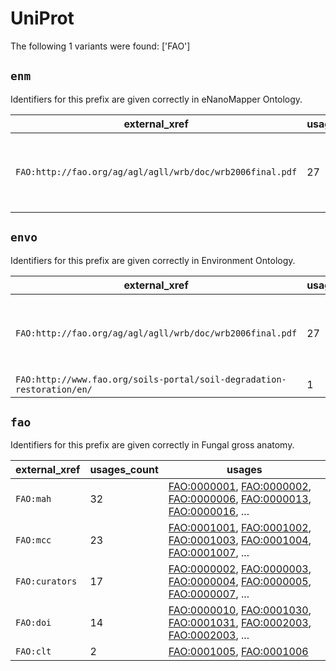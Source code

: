 # UniProt

The following 1 variants were found: ['FAO']

## `enm`

Identifiers for this prefix are given correctly in eNanoMapper Ontology.

| external_xref                                             |   usages_count | usages                                                                                                                                                                                                                                                                                 |
|-----------------------------------------------------------|----------------|----------------------------------------------------------------------------------------------------------------------------------------------------------------------------------------------------------------------------------------------------------------------------------------|
| `FAO:http://fao.org/ag/agl/agll/wrb/doc/wrb2006final.pdf` |             27 | [ENVO:00002229](https://bioregistry.io/ENVO:00002229), [ENVO:00002231](https://bioregistry.io/ENVO:00002231), [ENVO:00002233](https://bioregistry.io/ENVO:00002233), [ENVO:00002234](https://bioregistry.io/ENVO:00002234), [ENVO:00002235](https://bioregistry.io/ENVO:00002235), ... |

## `envo`

Identifiers for this prefix are given correctly in Environment Ontology.

| external_xref                                                          |   usages_count | usages                                                                                                                                                                                                                                                                                 |
|------------------------------------------------------------------------|----------------|----------------------------------------------------------------------------------------------------------------------------------------------------------------------------------------------------------------------------------------------------------------------------------------|
| `FAO:http://fao.org/ag/agl/agll/wrb/doc/wrb2006final.pdf`              |             27 | [ENVO:00002229](https://bioregistry.io/ENVO:00002229), [ENVO:00002231](https://bioregistry.io/ENVO:00002231), [ENVO:00002233](https://bioregistry.io/ENVO:00002233), [ENVO:00002234](https://bioregistry.io/ENVO:00002234), [ENVO:00002235](https://bioregistry.io/ENVO:00002235), ... |
| `FAO:http://www.fao.org/soils-portal/soil-degradation-restoration/en/` |              1 | [ENVO:01000705](https://bioregistry.io/ENVO:01000705)                                                                                                                                                                                                                                  |

## `fao`

Identifiers for this prefix are given correctly in Fungal gross anatomy.

| external_xref   |   usages_count | usages                                                                                                                                                                                                                                                             |
|-----------------|----------------|--------------------------------------------------------------------------------------------------------------------------------------------------------------------------------------------------------------------------------------------------------------------|
| `FAO:mah`       |             32 | [FAO:0000001](https://bioregistry.io/FAO:0000001), [FAO:0000002](https://bioregistry.io/FAO:0000002), [FAO:0000006](https://bioregistry.io/FAO:0000006), [FAO:0000013](https://bioregistry.io/FAO:0000013), [FAO:0000016](https://bioregistry.io/FAO:0000016), ... |
| `FAO:mcc`       |             23 | [FAO:0001001](https://bioregistry.io/FAO:0001001), [FAO:0001002](https://bioregistry.io/FAO:0001002), [FAO:0001003](https://bioregistry.io/FAO:0001003), [FAO:0001004](https://bioregistry.io/FAO:0001004), [FAO:0001007](https://bioregistry.io/FAO:0001007), ... |
| `FAO:curators`  |             17 | [FAO:0000002](https://bioregistry.io/FAO:0000002), [FAO:0000003](https://bioregistry.io/FAO:0000003), [FAO:0000004](https://bioregistry.io/FAO:0000004), [FAO:0000005](https://bioregistry.io/FAO:0000005), [FAO:0000007](https://bioregistry.io/FAO:0000007), ... |
| `FAO:doi`       |             14 | [FAO:0000010](https://bioregistry.io/FAO:0000010), [FAO:0001030](https://bioregistry.io/FAO:0001030), [FAO:0001031](https://bioregistry.io/FAO:0001031), [FAO:0002003](https://bioregistry.io/FAO:0002003), [FAO:0002003](https://bioregistry.io/FAO:0002003), ... |
| `FAO:clt`       |              2 | [FAO:0001005](https://bioregistry.io/FAO:0001005), [FAO:0001006](https://bioregistry.io/FAO:0001006)                                                                                                                                                               |


